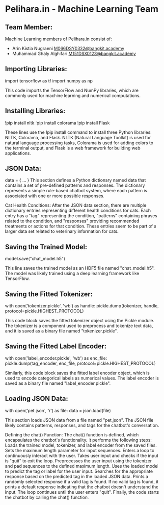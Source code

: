 Pelihara.in - Machine Learning Team
==
Team Member:
--
Machine Learning members of Pelihara.in consist of:
- Arin Kistia Nugraeni M066DSY0332@bangkit.academy
- Muhammad Ghaly Alghifari M151DSX0123@bangkit.academy


Importing Libraries:
--
import tensorflow as tf
import numpy as np

This code imports the TensorFlow and NumPy libraries, which are commonly used for machine learning and numerical computations.


Installing Libraries:
--
!pip install nltk
!pip install colorama
!pip install Flask

These lines use the !pip install command to install three Python libraries: NLTK, Colorama, and Flask. NLTK (Natural Language Toolkit) is used for natural language processing tasks, Colorama is used for adding colors to the terminal output, and Flask is a web framework for building web applications.


JSON Data:
--
data = {
    ...
}
This section defines a Python dictionary named data that contains a set of pre-defined patterns and responses. The dictionary represents a simple rule-based chatbot system, where each pattern is associated with one or more possible responses.

Cat Health Conditions:
After the JSON data section, there are multiple dictionary entries representing different health conditions for cats. Each entry has a "tag" representing the condition, "patterns" containing phrases related to the condition, and "responses" providing recommended treatments or actions for that condition. These entries seem to be part of a larger data set related to veterinary information for cats.

Saving the Trained Model:
--
model.save("chat_model.h5")

This line saves the trained model as an HDF5 file named "chat_model.h5". The model was likely trained using a deep learning framework like TensorFlow.

Saving the Fitted Tokenizer:
--
with open('tokenizer.pickle', 'wb') as handle:
    pickle.dump(tokenizer, handle, protocol=pickle.HIGHEST_PROTOCOL)
    
This code block saves the fitted tokenizer object using the Pickle module. The tokenizer is a component used to preprocess and tokenize text data, and it is saved as a binary file named "tokenizer.pickle".

Saving the Fitted Label Encoder:
--
with open('label_encoder.pickle', 'wb') as enc_file:
    pickle.dump(tag_encoder, enc_file, protocol=pickle.HIGHEST_PROTOCOL)
    
Similarly, this code block saves the fitted label encoder object, which is used to encode categorical labels as numerical values. The label encoder is saved as a binary file named "label_encoder.pickle".


Loading JSON Data:
--
with open('pet.json', 'r') as file:
    data = json.load(file)

This section loads JSON data from a file named "pet.json". The JSON file likely contains patterns, responses, and tags for the chatbot's conversation.

Defining the chat() Function:
The chat() function is defined, which encapsulates the chatbot's functionality. It performs the following steps:
Loads the trained model, tokenizer, and label encoder from the saved files.
Sets the maximum length parameter for input sequences.
Enters a loop to continuously interact with the user.
Takes user input and checks if the input is "quit" to exit the loop.
Preprocesses the user input using the tokenizer and pad sequences to the defined maximum length.
Uses the loaded model to predict the tag or label for the user input.
Searches for the appropriate response based on the predicted tag in the loaded JSON data.
Prints a randomly selected response if a valid tag is found.
If no valid tag is found, it prints a default response indicating that the chatbot doesn't understand the input.
The loop continues until the user enters "quit".
Finally, the code starts the chatbot by calling the chat() function.
